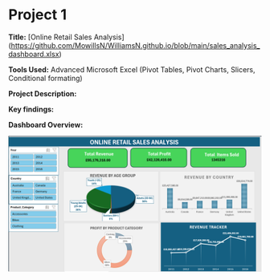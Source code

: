 # Project 1

**Title:** [Online Retail Sales Analysis] (https://github.com/MowillsN/WilliamsN.github.io/blob/main/sales_analysis_dashboard.xlsx)

**Tools Used:** Advanced Microsoft Excel (Pivot Tables, Pivot Charts, Slicers, Conditional formating)

**Project Description:**

**Key findings:**

**Dashboard Overview:**

![Sales_Analysis](Sales_Analysis.png)

